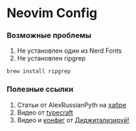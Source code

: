 # Neovim Config

### Возможные проблемы
1. Не установлен один из Nerd Fonts
2. Не установлен ripgrep 
```shell
brew install ripgrep
```

### Полезные ссылки
1. Статьи от AlexRussianPyth на [хабре](https://habr.com/ru/articles/705090/)
2. Видео от [typecraft](https://www.youtube.com/playlist?list=PLsz00TDipIffxsNXSkskknolKShdbcALR)
3. Видео и [конфиг](https://github.com/alexey-goloburdin/nvim-config/blob/main/init.vim) от [Диджитализируй!](https://www.youtube.com/@t0digital)
